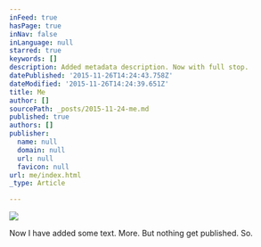```yaml
---
inFeed: true
hasPage: true
inNav: false
inLanguage: null
starred: true
keywords: []
description: Added metadata description. Now with full stop.
datePublished: '2015-11-26T14:24:43.758Z'
dateModified: '2015-11-26T14:24:39.651Z'
title: Me
author: []
sourcePath: _posts/2015-11-24-me.md
published: true
authors: []
publisher:
  name: null
  domain: null
  url: null
  favicon: null
url: me/index.html
_type: Article

---
```

![](https://the-grid-user-content.s3-us-west-2.amazonaws.com/b22e99cc-0687-43cf-a9f4-462a2e3a0297.jpg)

Now I have added some text. More. But nothing get published. So.